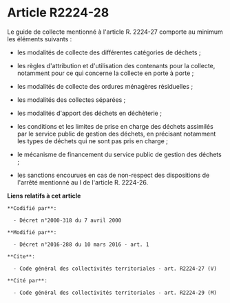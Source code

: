 # Article R2224-28

Le guide de collecte mentionné à l'article R. 2224-27 comporte au minimum les éléments suivants :

- les modalités de collecte des différentes catégories de déchets ;

- les règles d'attribution et d'utilisation des contenants pour la collecte, notamment pour ce qui concerne la collecte en
porte à porte ;

- les modalités de collecte des ordures ménagères résiduelles ;

- les modalités des collectes séparées ;

- les modalités d'apport des déchets en déchèterie ;

- les conditions et les limites de prise en charge des déchets assimilés par le service public de gestion des déchets, en
précisant notamment les types de déchets qui ne sont pas pris en charge ;

- le mécanisme de financement du service public de gestion des déchets ;

- les sanctions encourues en cas de non-respect des dispositions de l'arrêté mentionné au I de l'article R. 2224-26.

**Liens relatifs à cet article**

	**Codifié par**:

	  - Décret n°2000-318 du 7 avril 2000

	**Modifié par**:

	  - Décret n°2016-288 du 10 mars 2016 - art. 1

	**Cite**:

	  - Code général des collectivités territoriales - art. R2224-27 (V)

	**Cité par**:

	  - Code général des collectivités territoriales - art. R2224-29 (M)
